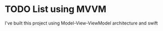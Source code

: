 #  TODO List using MVVM


I've built this project using Model-View-ViewModel architecture and swift

